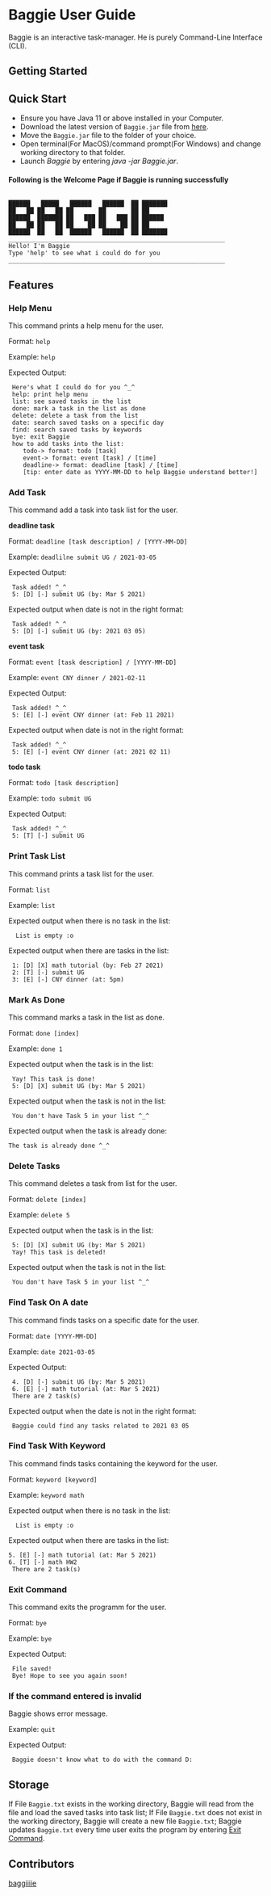 # Baggie User Guide

Baggie is an interactive task-manager. He is purely Command-Line Interface (CLI).
## Getting Started
## Quick Start
- Ensure you have Java 11 or above installed in your Computer.
- Download the latest version of `Baggie.jar` file from [here](https://github.com/baggiiiie/ip/releases/tag/v0.1).
- Move the `Baggie.jar` file to the folder of your choice.
- Open terminal(For MacOS)/command prompt(For Windows) and change working directory to that folder. 
- Launch *Baggie* by entering *java -jar Baggie.jar*.

#### Following is the Welcome Page if Baggie is running successfully
   ```
  
██████   █████   ██████   ██████  ██ ███████ 
██   ██ ██   ██ ██       ██       ██ ██      
██████  ███████ ██   ███ ██   ███ ██ ██████ 
██   ██ ██   ██ ██    ██ ██    ██ ██ ██      
██████  ██   ██  ██████   ██████  ██ ███████ 
____________________________________________________________
 Hello! I'm Baggie
 Type 'help' to see what i could do for you
____________________________________________________________

   ```
## Features

### Help Menu 
This command prints a help menu for the user.

Format: `help`

Example: `help`

Expected Output:
```
 Here's what I could do for you ^_^
 help: print help menu
 list: see saved tasks in the list
 done: mark a task in the list as done
 delete: delete a task from the list
 date: search saved tasks on a specific day
 find: search saved tasks by keywords
 bye: exit Baggie
 how to add tasks into the list:
 	todo-> format: todo [task]
 	event-> format: event [task] / [time]
 	deadline-> format: deadline [task] / [time]
 	[tip: enter date as YYYY-MM-DD to help Baggie understand better!]
```



### Add Task 
This command add a task into task list for the user.

**deadline task**

Format: `deadline [task description] / [YYYY-MM-DD]`

Example: `deadlilne submit UG / 2021-03-05`

Expected Output:
```
 Task added! ^_^
 5: [D] [-] submit UG (by: Mar 5 2021)
```

Expected output when date is not in the right format:
```
 Task added! ^_^
 5: [D] [-] submit UG (by: 2021 03 05)
```

**event task**

Format: `event [task description] / [YYYY-MM-DD]`

Example: `event CNY dinner / 2021-02-11`

Expected Output:
```
 Task added! ^_^
 5: [E] [-] event CNY dinner (at: Feb 11 2021)

```

Expected output when date is not in the right format:
```
 Task added! ^_^
 5: [E] [-] event CNY dinner (at: 2021 02 11)
```

**todo task**

Format: `todo [task description]`

Example: `todo submit UG`

Expected Output:
```
 Task added! ^_^
 5: [T] [-] submit UG

```





### Print Task List 
This command prints a task list for the user.

Format: `list`

Example: `list`

Expected output when there is no task in the list:
```
  List is empty :o
```

Expected output when there are tasks in the list:
```
 1: [D] [X] math tutorial (by: Feb 27 2021)
 2: [T] [-] submit UG
 3: [E] [-] CNY dinner (at: 5pm)
```





### Mark As Done 
This command marks a task in the list as done.

Format: `done [index]`

Example: `done 1`

Expected output when the task is in the list:
```
 Yay! This task is done!
 5: [D] [X] submit UG (by: Mar 5 2021)
```

Expected output when the task is not in the list:
```
 You don't have Task 5 in your list ^_^ 
```
Expected output when the task is already done:
```
The task is already done ^_^
```




### Delete Tasks 
This command deletes a task from list for the user.

Format: `delete [index]`

Example: `delete 5`

Expected output when the task is in the list:
```
 5: [D] [X] submit UG (by: Mar 5 2021)
 Yay! This task is deleted!
```

Expected output when the task is not in the list:
```
 You don't have Task 5 in your list ^_^ 
```




### Find Task On A date 
This command finds tasks on a specific date for the user.

Format: `date [YYYY-MM-DD]`

Example: `date 2021-03-05`

Expected Output:
```
 4. [D] [-] submit UG (by: Mar 5 2021)
 6. [E] [-] math tutorial (at: Mar 5 2021)
 There are 2 task(s)
```

Expected output when the date is not in the right format:
```
 Baggie could find any tasks related to 2021 03 05
```



### Find Task With Keyword 
This command finds tasks containing the keyword for the user.

Format: `keyword [keyword]`

Example: `keyword math`

Expected output when there is no task in the list:
```
  List is empty :o
```

Expected output when there are tasks in the list:
```
5. [E] [-] math tutorial (at: Mar 5 2021)
6. [T] [-] math HW2
 There are 2 task(s)
```
### Exit Command
This command exits the programm for the user.

Format: `bye`

Example: `bye`

Expected Output:
```
 File saved!
 Bye! Hope to see you again soon!
```



### If the command entered is invalid
Baggie shows error message.

Example: `quit`

Expected Output:
```
 Baggie doesn't know what to do with the command D:
```

## Storage
If File  `Baggie.txt` exists in the working directory, Baggie will read from the file and load the saved tasks into task list;
If File  `Baggie.txt` does not exist in the working directory, Baggie will create a new file `Baggie.txt`;
Baggie updates `Baggie.txt` every time user exits the program by entering [Exit Command](#exit-command).



## Contributors
   [baggiiiie](https://github.com/baggiiiie)
